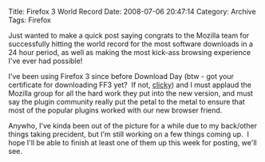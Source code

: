 Title: Firefox 3 World Record
Date: 2008-07-06 20:47:14 
Category: Archive
Tags: Firefox

Just wanted to make a quick post saying congrats to the Mozilla team for successfully hitting the world record for the 
most software downloads in a 24 hour period, as well as making the most kick-ass browsing experience I've ever had 
possible!

I've been using Firefox 3 since before Download Day (btw - got your certificate for downloading FF3 yet?  If not, [clicky](http://www.spreadfirefox.com/en-US/worldrecord/certificate_form)) 
and I must applaud the Mozilla group for all the hard work they put into the new version, and must say the plugin 
community really put the petal to the metal to ensure that most of the popular plugins worked with our new browser 
friend.

Anywho, I've kinda been out of the picture for a while due to my back/other things taking precident, but I'm still 
working on a few things coming up.  I hope I'll be able to finish at least one of them up this week for posting, we'll 
see.